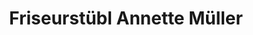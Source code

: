 ---
title: "Friseurstübl Annette Müller"
url: /bietigheim-bissingen/friseurstuebl-annette-mueller/
shop: Friseur
---